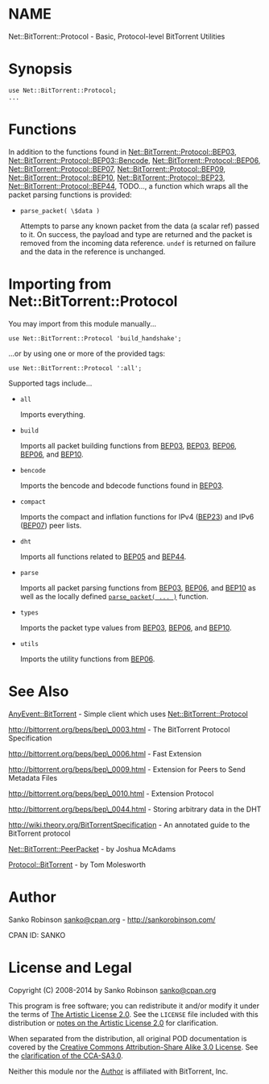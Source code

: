 # NAME

Net::BitTorrent::Protocol - Basic, Protocol-level BitTorrent Utilities

# Synopsis

    use Net::BitTorrent::Protocol;
    ...

# Functions

In addition to the functions found in [Net::BitTorrent::Protocol::BEP03](https://metacpan.org/pod/Net::BitTorrent::Protocol::BEP03),
[Net::BitTorrent::Protocol::BEP03::Bencode](https://metacpan.org/pod/Net::BitTorrent::Protocol::BEP03::Bencode),
[Net::BitTorrent::Protocol::BEP06](https://metacpan.org/pod/Net::BitTorrent::Protocol::BEP06), [Net::BitTorrent::Protocol::BEP07](https://metacpan.org/pod/Net::BitTorrent::Protocol::BEP07),
[Net::BitTorrent::Protocol::BEP09](https://metacpan.org/pod/Net::BitTorrent::Protocol::BEP09), [Net::BitTorrent::Protocol::BEP10](https://metacpan.org/pod/Net::BitTorrent::Protocol::BEP10),
[Net::BitTorrent::Protocol::BEP23](https://metacpan.org/pod/Net::BitTorrent::Protocol::BEP23), [Net::BitTorrent::Protocol::BEP44](https://metacpan.org/pod/Net::BitTorrent::Protocol::BEP44),
TODO..., a function which wraps all the packet parsing functions is provided:

- `parse_packet( \$data )`

    Attempts to parse any known packet from the data (a scalar ref) passed to it.
    On success, the payload and type are returned and the packet is removed from
    the incoming data reference. `undef` is returned on failure and the data
    in the reference is unchanged.

# Importing from Net::BitTorrent::Protocol

You may import from this module manually...

    use Net::BitTorrent::Protocol 'build_handshake';

...or by using one or more of the provided tags:

    use Net::BitTorrent::Protocol ':all';

Supported tags include...

- `all`

    Imports everything.

- `build`

    Imports all packet building functions from
    [BEP03](https://metacpan.org/pod/Net::BitTorrent::Protocol::BEP03),
    [BEP03](https://metacpan.org/pod/Net::BitTorrent::Protocol::BEP05),
    [BEP06](https://metacpan.org/pod/Net::BitTorrent::Protocol::BEP06),
    [BEP06](https://metacpan.org/pod/Net::BitTorrent::Protocol::BEP09), and
    [BEP10](https://metacpan.org/pod/Net::BitTorrent::Protocol::BEP10).

- `bencode`

    Imports the bencode and bdecode functions found in
    [BEP03](https://metacpan.org/pod/Net::BitTorrent::Protocol::BEP03::Bencode).

- `compact`

    Imports the compact and inflation functions for IPv4
    ([BEP23](https://metacpan.org/pod/Net::BitTorrent::Protocol::BEP23)) and IPv6
    ([BEP07](https://metacpan.org/pod/Net::BitTorrent::Protocol::BEP07)) peer lists.

- `dht`

    Imports all functions related to [BEP05](https://metacpan.org/pod/Net::BitTorrent::Protocol::BEP05) and
    [BEP44](https://metacpan.org/pod/Net::BitTorrent::Protocol::BEP44).

- `parse`

    Imports all packet parsing functions from
    [BEP03](https://metacpan.org/pod/Net::BitTorrent::Protocol::BEP03),
    [BEP06](https://metacpan.org/pod/Net::BitTorrent::Protocol::BEP06), and
    [BEP10](https://metacpan.org/pod/Net::BitTorrent::Protocol::BEP10) as well as the locally defined
    [`parse_packet( ... )`](#parse_packet-data) function.

- `types`

    Imports the packet type values from [BEP03](https://metacpan.org/pod/Net::BitTorrent::Protocol::BEP03),
    [BEP06](https://metacpan.org/pod/Net::BitTorrent::Protocol::BEP06), and
    [BEP10](https://metacpan.org/pod/Net::BitTorrent::Protocol::BEP10).

- `utils`

    Imports the utility functions from [BEP06](https://metacpan.org/pod/Net::BitTorrent::Protocol::BEP06).

# See Also

[AnyEvent::BitTorrent](https://metacpan.org/pod/AnyEvent::BitTorrent) - Simple client which uses
[Net::BitTorrent::Protocol](https://metacpan.org/pod/Net::BitTorrent::Protocol)

http://bittorrent.org/beps/bep\_0003.html - The BitTorrent Protocol
Specification

http://bittorrent.org/beps/bep\_0006.html - Fast Extension

http://bittorrent.org/beps/bep\_0009.html - Extension for Peers to Send Metadata Files

http://bittorrent.org/beps/bep\_0010.html - Extension Protocol

http://bittorrent.org/beps/bep\_0044.html - Storing arbitrary data in the DHT

http://wiki.theory.org/BitTorrentSpecification - An annotated guide to
the BitTorrent protocol

[Net::BitTorrent::PeerPacket](https://metacpan.org/pod/Net::BitTorrent::PeerPacket) - by Joshua
McAdams

[Protocol::BitTorrent](https://metacpan.org/pod/Protocol::BitTorrent) - by Tom Molesworth

# Author

Sanko Robinson <sanko@cpan.org> - http://sankorobinson.com/

CPAN ID: SANKO

# License and Legal

Copyright (C) 2008-2014 by Sanko Robinson <sanko@cpan.org>

This program is free software; you can redistribute it and/or modify it under
the terms of
[The Artistic License 2.0](http://www.perlfoundation.org/artistic_license_2_0).
See the `LICENSE` file included with this distribution or
[notes on the Artistic License 2.0](http://www.perlfoundation.org/artistic_2_0_notes)
for clarification.

When separated from the distribution, all original POD documentation is
covered by the
[Creative Commons Attribution-Share Alike 3.0 License](http://creativecommons.org/licenses/by-sa/3.0/us/legalcode).
See the
[clarification of the CCA-SA3.0](http://creativecommons.org/licenses/by-sa/3.0/us/).

Neither this module nor the [Author](#author) is affiliated with BitTorrent,
Inc.
